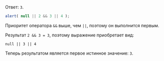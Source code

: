 Ответ: `3`.

```js run
alert( null || 2 && 3 || 4 );
```

Приоритет оператора `&&` выше, чем `||`, поэтому он выполнится первым.

Результат `2 && 3 = 3`, поэтому выражение приобретает вид:

```
null || 3 || 4
```

Теперь результатом является первое истинное значение:  `3`.

